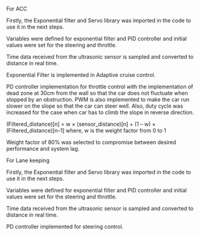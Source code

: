 For ACC

Firstly, the Exponential filter and Servo library was imported in the code to use it in the next steps.

Variables were defined for exponential filter and PID controller and initial values were set for the steering and throttle.

Time data received from the ultrasonic sensor is sampled and converted to distance in real time.

Exponential Filter is implemented in Adaptive cruise control.

PD controller implementation for throttle control with the implementation of dead zone at 30cm from the wall so that the car does not fluctuate when stopped by an obstruction. PWM is also implemented to make the car run slower on the slope so that the car can steer well. Also, duty cycle was increased for the case when car has to climb the slope in reverse direction.

(Filtered_distance)[n] = w × (sensor_distance)[n] + (1 – w) × (Filtered_distance)[n–1] where, w is the weight factor from 0 to 1

Weight factor of 80% was selected to compromise between desired performance and system lag.


For Lane keeping

Firstly, the Exponential filter and Servo library was imported in the code to use it in the next steps.

Variables were defined for exponential filter and PID controller and initial values were set for the steering and throttle.

Time data received from the ultrasonic sensor is sampled and converted to distance in real time.

PD controller implemented for steering control.

